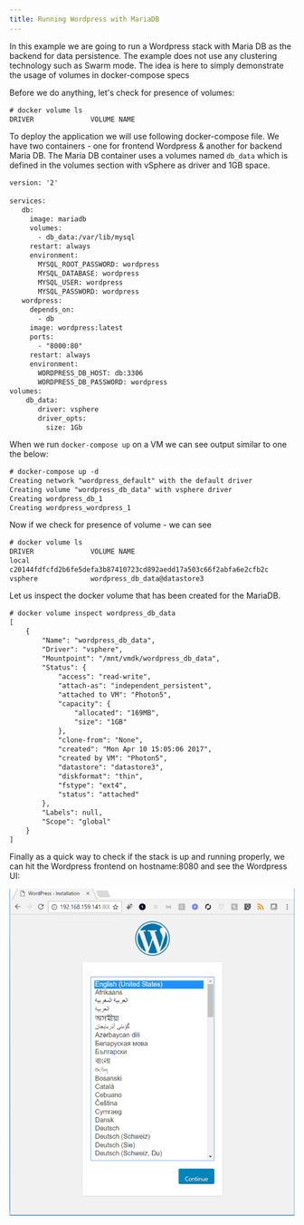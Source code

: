 ```yaml
---
title: Running Wordpress with MariaDB
---
```




In this example we are going to run a Wordpress stack with Maria DB as the backend for data persistence. The example does not use any clustering technology such as Swarm mode. The idea is here to simply demonstrate the usage of volumes in docker-compose specs

Before we do anything, let's check for presence of volumes:


```
# docker volume ls
DRIVER              VOLUME NAME
```


To deploy the application we will use following docker-compose file. We have two containers - one for frontend Wordpress & another for backend Maria DB. The Maria DB container uses a volumes named ```db_data``` which is defined in the volumes section with vSphere as driver and 1GB space.

```
version: '2'

services:
   db:
     image: mariadb
     volumes:
       - db_data:/var/lib/mysql
     restart: always
     environment:
       MYSQL_ROOT_PASSWORD: wordpress
       MYSQL_DATABASE: wordpress
       MYSQL_USER: wordpress
       MYSQL_PASSWORD: wordpress
   wordpress:
     depends_on:
       - db
     image: wordpress:latest
     ports:
       - "8000:80"
     restart: always
     environment:
       WORDPRESS_DB_HOST: db:3306
       WORDPRESS_DB_PASSWORD: wordpress
volumes:
    db_data:
       driver: vsphere
       driver_opts:
         size: 1Gb

```

When we run ```docker-compose up``` on a VM we can see output similar to one the below:

```
# docker-compose up -d
Creating network "wordpress_default" with the default driver
Creating volume "wordpress_db_data" with vsphere driver
Creating wordpress_db_1
Creating wordpress_wordpress_1
```


Now if we check for presence of volume - we can see

```
# docker volume ls
DRIVER              VOLUME NAME
local               c20144fdfcfd2b6fe5defa3b87410723cd892aedd17a503c66f2abfa6e2cfb2c
vsphere             wordpress_db_data@datastore3
```

Let us inspect the docker volume that has been created for the MariaDB.

```
# docker volume inspect wordpress_db_data
[
    {
        "Name": "wordpress_db_data",
        "Driver": "vsphere",
        "Mountpoint": "/mnt/vmdk/wordpress_db_data",
        "Status": {
            "access": "read-write",
            "attach-as": "independent_persistent",
            "attached to VM": "Photon5",
            "capacity": {
                "allocated": "169MB",
                "size": "1GB"
            },
            "clone-from": "None",
            "created": "Mon Apr 10 15:05:06 2017",
            "created by VM": "Photon5",
            "datastore": "datastore3",
            "diskformat": "thin",
            "fstype": "ext4",
            "status": "attached"
        },
        "Labels": null,
        "Scope": "global"
    }
]
```
Finally as a quick way to check if the stack is up and running properly, we can hit the Wordpress frontend on hostname:8080 and see the Wordpress UI:

![Image](images/picture5.png)